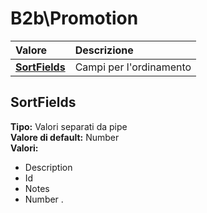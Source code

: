# B2b\Promotion

| Valore | Descrizione |
| :--- | :--- |
| [**SortFields**](b2bpromotion.md#sortfields) | Campi per l'ordinamento |

## SortFields

**Tipo:** Valori separati da pipe  
**Valore di default:** Number  
**Valori:**

* Description
* Id
* Notes
* Number
.